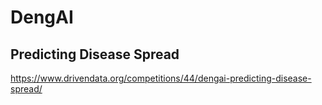 # DengAI
## Predicting Disease Spread

https://www.drivendata.org/competitions/44/dengai-predicting-disease-spread/
